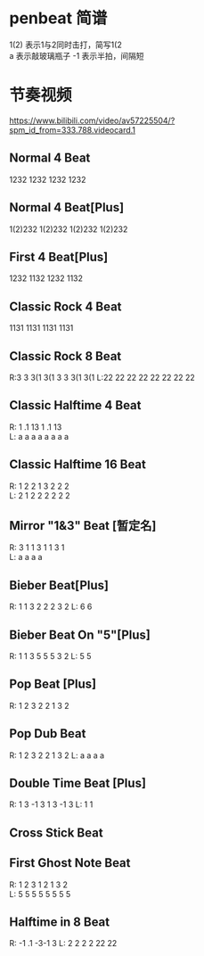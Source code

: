 # penbeat 简谱
1(2) 表示1与2同时击打，简写1(2   
a 表示敲玻璃瓶子
-1  表示半拍，间隔短


# 节奏视频
https://www.bilibili.com/video/av57225504/?spm_id_from=333.788.videocard.1
## Normal 4 Beat
1232 1232 1232 1232  
## Normal 4 Beat[Plus]
1(2)232 1(2)232 1(2)232 1(2)232    
## First 4 Beat[Plus]
1232 1132 1232 1132  
## Classic Rock 4 Beat
1131 1131 1131 1131   
## Classic Rock 8 Beat
R:3  3  3(1 3(1  3  3  3(1 3(1
L:22 22 22  22   22 22 22  22  
## Classic Halftime 4 Beat
R: 1 .1 13     1 .1 13  
L: a  a  a  a  a  a  a  a  
## Classic Halftime 16 Beat
R: 1 2 2 1 3 2 2 2  
L:  2 1 2 2 2 2 2 2  
## Mirror "1&3" Beat [暂定名]
R: 3 1 1 3 1 1 3 1   
L: a   a   a   a   
## Bieber Beat[Plus]
R: 1 1 3 2 2 2 3 2
L:        6 6  
## Bieber Beat On "5"[Plus]
R: 1 1 3 5 5 5 3 2
L:        5 5   

## Pop Beat [Plus]
R: 1 2 3 2 2 1 3 2 

## Pop Dub Beat
R: 1 2 3 2 2 1 3 2
L: a   a   a   a  
## Double Time Beat [Plus]
R: 1 3 -1 3   1 3 -1 3
L:    1          1   
## Cross Stick Beat

## First Ghost Note Beat 
R: 1 2 3 1 2 1 3 2  
L:  5 5 5 5 5 5 5 5   
## Halftime in 8 Beat 
R: -1 .1 -3-1        3
L:   2 2  2 2   22   22




